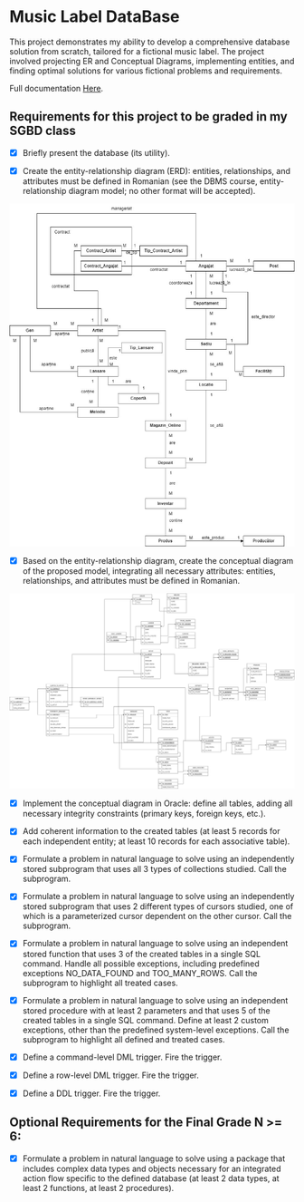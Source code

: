 # Music Label DataBase

This project demonstrates my ability to develop a comprehensive database solution from scratch, tailored for a fictional music label. The project involved projecting ER and Conceptual Diagrams, implementing entities, and finding optimal solutions for various fictional problems and requirements. 

Full documentation [Here](https://docs.google.com/document/d/1D-7TA7T_IqPdlu0YeSM05ezheARcDrhJ31lK8kLzG6g/edit?usp=sharing).

## Requirements for this project to be graded in my SGBD class
- [x] Briefly present the database (its utility).

- [x] Create the entity-relationship diagram (ERD): entities, relationships, and attributes must be defined in Romanian (see the DBMS course, entity-relationship diagram model; no other format will be accepted).

![Entity Relationship Diagram](Diagrams/Diagrama%20ER.jpg)

- [x] Based on the entity-relationship diagram, create the conceptual diagram of the proposed model, integrating all necessary attributes: entities, relationships, and attributes must be defined in Romanian.

![Conceptual Diagram](Diagrams/Diagrama%20Conceptuala.jpg)

- [x] Implement the conceptual diagram in Oracle: define all tables, adding all necessary integrity constraints (primary keys, foreign keys, etc.).

- [x] Add coherent information to the created tables (at least 5 records for each independent entity; at least 10 records for each associative table).

- [x] Formulate a problem in natural language to solve using an independently stored subprogram that uses all 3 types of collections studied. Call the subprogram.

- [x] Formulate a problem in natural language to solve using an independently stored subprogram that uses 2 different types of cursors studied, one of which is a parameterized cursor dependent on the other cursor. Call the subprogram.

- [x] Formulate a problem in natural language to solve using an independent stored function that uses 3 of the created tables in a single SQL command. Handle all possible exceptions, including predefined exceptions NO_DATA_FOUND and TOO_MANY_ROWS. Call the subprogram to highlight all treated cases.

- [x] Formulate a problem in natural language to solve using an independent stored procedure with at least 2 parameters and that uses 5 of the created tables in a single SQL command. Define at least 2 custom exceptions, other than the predefined system-level exceptions. Call the subprogram to highlight all defined and treated cases.

- [x] Define a command-level DML trigger. Fire the trigger.

- [x] Define a row-level DML trigger. Fire the trigger.

- [x] Define a DDL trigger. Fire the trigger.

## Optional Requirements for the Final Grade N >= 6:
- [x] Formulate a problem in natural language to solve using a package that includes complex data types and objects necessary for an integrated action flow specific to the defined database (at least 2 data types, at least 2 functions, at least 2 procedures).
